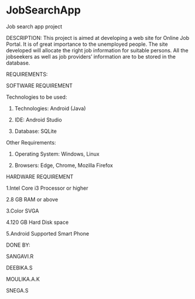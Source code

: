 # JobSearchApp
Job search app project

DESCRIPTION:
    This project is aimed at developing a web site for Online Job Portal. It is of great importance to the unemployed people.  The site developed will allocate the right job information for suitable persons. All the jobseekers as well as job providers’ information are to be stored in the database.

REQUIREMENTS:

SOFTWARE REQUIREMENT

Technologies to be used:

1. Technologies: Android (Java)

2. IDE: Android Studio

3. Database: SQLite
        
Other Requirements:

1. Operating System: Windows, Linux

2. Browsers: Edge, Chrome, Mozilla Firefox
        
HARDWARE REQUIREMENT

1.Intel Core i3 Processor or higher

2.8 GB RAM or above

3.Color SVGA 

4.120 GB Hard Disk space

5.Android Supported Smart Phone
         
 DONE BY: 
 
 SANGAVI.R
 
 DEEBIKA.S
 
 MOULIKA.A.K
 
 SNEGA.S

